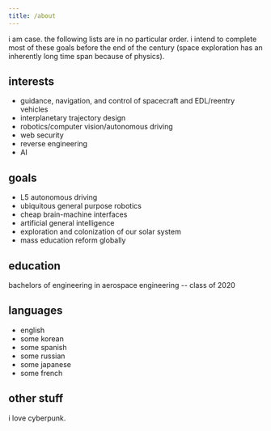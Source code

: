 ```yaml
---
title: /about
---
```


i am case. the following lists are in no particular order. i intend to complete most of these goals before the end of the century (space exploration has an inherently long time span because of physics). 

## interests

* guidance, navigation, and control of spacecraft and EDL/reentry vehicles
* interplanetary trajectory design
* robotics/computer vision/autonomous driving
* web security
* reverse engineering
* AI

## goals

* L5 autonomous driving
* ubiquitous general purpose robotics
* cheap brain-machine interfaces
* artificial general intelligence
* exploration and colonization of our solar system
* mass education reform globally


## education

bachelors of engineering in aerospace engineering -- class of 2020

## languages

* english
* some korean
* some spanish
* some russian
* some japanese
* some french

## other stuff

i love cyberpunk.
